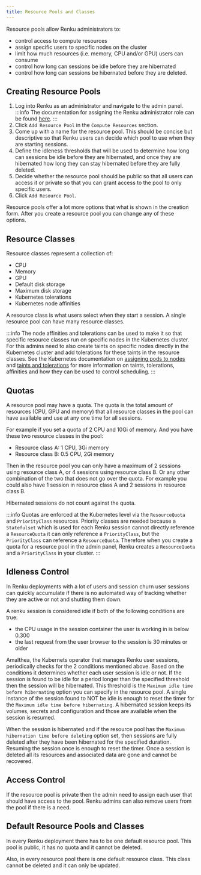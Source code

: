 ```yaml
---
title: Resource Pools and Classes
---
```


Resource pools allow Renku administrators to:
- control access to compute resources
- assign specific users to specific nodes on the cluster
- limit how much resources (i.e. memory, CPU and/or GPU) users can consume
- control how long can sessions be idle before they are hibernated
- control how long can sessions be hibernated before they are deleted.

## Creating Resource Pools

1. Log into Renku as an administrator and navigate to the admin panel.
    :::info
    The documentation for assigning the Renku administrator role
    can be found [here](08-user-management.md).
    :::
2. Click `Add Resource Pool` in the `Compute Resources` section.
3. Come up with a name for the resource pool. This should be concise but
descriptive so that Renku users can decide which pool to use when they are starting sessions.
3. Define the idleness thresholds that will be used to determine how long
can sessions be idle before they are hibernated, and once they are hibernated
how long they can stay hibernated before they are fully deleted.
4. Decide whether the resource pool should be public so that all users can access
it or private so that you can grant access to the pool to only specific users.
5. Click `Add Resource Pool`.

Resource pools offer a lot more options that what is shown in the creation form.
After you create a resource pool you can change any of these options.

## Resource Classes

Resource classes represent a collection of:
- CPU
- Memory
- GPU
- Default disk storage
- Maximum disk storage
- Kubernetes tolerations
- Kubernetes node affinities

A resource class is what users select when they start a session. A single resource
pool can have many resource classes.

:::info
The node affinities and tolerations can be used to make it so that specific resource
classes run on specific nodes in the Kubernetes cluster. For this admins need to also
 create taints on specific nodes directly in the Kubernetes cluster and add
tolerations for these taints in the resource classes. See the Kubernetes documentation on
[assigning pods to nodes](https://kubernetes.io/docs/concepts/scheduling-eviction/assign-pod-node/) and
[taints and tolerations](https://kubernetes.io/docs/concepts/scheduling-eviction/taint-and-toleration/) 
for more information on taints, tolerations, affinities and how they can be used
to control scheduling.
:::

## Quotas 

A resource pool may have a quota. The quota is the total amount of resources (CPU, GPU and memory)
that all resource classes in the pool can have available and use at any one time for all sessions.

For example if you set a quota of 2 CPU and 10Gi of memory. And you have these two resource classes in the pool:
- Resource class A: 1 CPU, 3Gi memory
- Resource class B: 0.5 CPU, 2Gi memory

Then in the resource pool you can only have a maximum of 2 sessions using resource class A, 
or 4 sessions using resource class B. Or any other combination of the two that does not go 
over the quota. For example you could also have 1 session in resource class A and 2 sessions in resource class B.

Hibernated sessions do not count against the quota.

:::info
Quotas are enforced at the Kubernetes level via the `ResourceQuota` and `PriorityClass`
resources. Priority classes are needed because a `Statefulset` which is used for each Renku session
cannot directly reference a `ResourceQuota` it can only reference a `PriorityClass`, but the 
`PriorityClass` can reference a `ResourceQuota`. Therefore when you create a quota for a resource
pool in the admin panel, Renku creates a `ResourceQuota` and a `PriorityClass` in your cluster.
:::

## Idleness Control

In Renku deployments with a lot of users and session churn user sessions can quickly
accumulate if there is no automated way of tracking whether they are active or not and
shutting them down.

A renku session is considered idle if both of the following conditions are true:
- the CPU usage in the session container the user is working in is below 0.300
- the last request from the user browser to the session is 30 minutes or older

Amalthea, the Kubernets operator that manages Renku user sessions, periodically
checks for the 2 conditions mentioned above. Based on the conditions it determines whether 
each user session is idle or not. If the session is found to be idle for a period 
longer than the specified threshold then the session will be hibernated. This threshold
is the `Maximum idle time before hibernating` option you can specify in the resource pool.
A single instance of the session found to NOT be idle is enough to reset the timer for
the `Maximum idle time before hibernating`. A hibernated session keeps its volumes, secrets
and configuration and those are available when the session is resumed.

When the session is hibernated and if the resource pool has the `Maximum hibernation time before deleting`
option set, then sessions are fully deleted after they have been hibernated for the specified duration.
Resuming the session once is enough to reset the timer. Once a session is deleted
all its resources and associated data are gone and cannot be recovered.

## Access Control

If the resource pool is private then the admin need to assign each user that should
have access to the pool. Renku admins can also remove users from the pool if there is a need.

## Default Resource Pools and Classes

In every Renku deployment there has to be one default resource pool. This pool is public,
it has no quota and it cannot be deleted.

Also, in every resource pool there is one default resource class. This class cannot be deleted
and it can only be updated.
